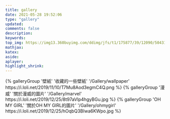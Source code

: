 ```yaml
---
title: gallery
date: 2021-05-28 19:52:06
type: "gallery"
updated:
comments: false
description:
keywords:
top_img: https://img13.360buyimg.com/ddimg/jfs/t1/175877/39/12090/504316/60b1fd48E369a8e92/7b17c3a9d8119c43.jpg
mathjax:
katex:
aside:
aplayer:
highlight_shrink:
---
```


<div class="gallery-group-main">
{% galleryGroup '壁紙' '收藏的一些壁紙' '/Gallery/wallpaper' https://i.loli.net/2019/11/10/T7Mu8Aod3egmC4Q.png %}
{% galleryGroup '漫威' '關於漫威的圖片' '/Gallery/marvel' https://i.loli.net/2019/12/25/8t97aVlp4hgyBGu.jpg %}
{% galleryGroup 'OH MY GIRL' '關於OH MY GIRL的圖片' '/Gallery/ohmygirl' https://i.loli.net/2019/12/25/hOqbQ3BIwa6KWpo.jpg %}
</div>